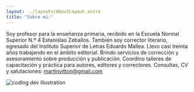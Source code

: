 ```yaml
---
layout: ../layouts/AboutLayout.astro
title: "Sobre mí:"
---
```


Soy profesor para la enseñanza primaria, recibido en la Escuela Normal Superior N.º 4 Estanislao Zeballos. También soy corrector literario, egresado del Instituto Superior de Letras Eduardo Mallea. Llevo casi treinta años trabajando en el ámbito editorial.
Brindo servicios de corrección y asesoramiento sobre producción y publicación. Coordino talleres de capacitación y práctica para autores, editores y correctores.
Consultas, CV y salutaciones: martinvitton@gmail.com

<!-- AstroPaper is a minimal, responsive and SEO-friendly Astro blog theme. I designed and crafted this based on [my personal blog](https://satnaing.dev/blog).

This theme is aimed to be accessible out of the box. Light and dark mode are supported by
default and additional color schemes can also be configured.

This theme is self-documented \_ which means articles/posts in this theme can also be considered as documentations. So, see the documentation for more info. -->

<div>
  <img src="/assets/dev.svg" class="sm:w-1/2 mx-auto" alt="coding dev illustration">
</div>

<!-- ## Tech Stack

This theme is written in vanilla JavaScript (+ TypeScript for type checking) and a little bit of ReactJS for some interactions. TailwindCSS is used for styling; and Markdown is used for blog contents.

## Features

Here are certain features of this site.

- fully responsive and accessible
- SEO-friendly
- light & dark mode
- fuzzy search
- super fast performance
- draft posts
- pagination
- sitemap & rss feed
- highly customizable

If you like this theme, you can star/contribute to the [repo](https://github.com/satnaing/astro-paper).
Or you can even give any feedback via my [email](mailto:contact@satnaing.dev). -->
